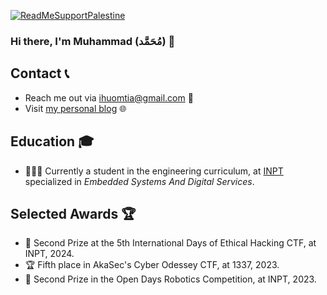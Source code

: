 [![ReadMeSupportPalestine](https://raw.githubusercontent.com/Safouene1/support-palestine-banner/master/banner-support.svg)](https://decolonizepalestine.com/faq/)
### Hi there, I'm Muhammad (مُحَمَّد) 👋

## Contact 📞

- Reach me out via ihuomtia@gmail.com 📧
- Visit [my personal blog](https://ihuomtia.onrender.com) 🌐

## Education 🎓

- 👨🏻‍💻 Currently a student in the engineering curriculum, at [INPT](https://fr.wikipedia.org/wiki/Institut_national_des_postes_et_t%C3%A9l%C3%A9communications) specialized in _Embedded Systems And Digital Services_.

## Selected Awards 🏆 
- 🥈 Second Prize at the 5th International Days of Ethical Hacking CTF, at INPT, 2024.
- 🏆 Fifth place in AkaSec's Cyber Odessey CTF, at 1337, 2023.
- 🥈 Second Prize in the Open Days Robotics Competition, at INPT, 2023.

